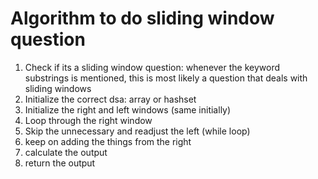 # Algorithm to do sliding window question

1. Check if its a sliding window question: whenever the keyword substrings is mentioned, 
this is most likely a question that deals with sliding windows
2. Initialize the correct dsa: array or hashset
3. Initialize the right and left windows (same initially)
4. Loop through the right window
5. Skip the unnecessary and readjust the left (while loop)
6. keep on adding the things from the right
7. calculate the output
8. return the output
